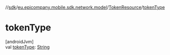//[sdk](../../../index.md)/[eu.epicompany.mobile.sdk.network.model](../index.md)/[TokenResource](index.md)/[tokenType](token-type.md)

# tokenType

[androidJvm]\
val [tokenType](token-type.md): [String](https://kotlinlang.org/api/latest/jvm/stdlib/kotlin/-string/index.html)
